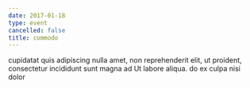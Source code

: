 ```yaml
---
date: 2017-01-18
type: event
cancelled: false
title: commodo
---
```

cupidatat quis adipiscing nulla amet, non reprehenderit elit, ut proident, consectetur incididunt sunt magna ad Ut labore aliqua. do ex culpa nisi dolor